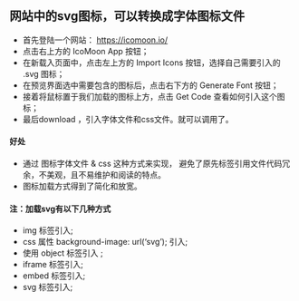 ## 网站中的svg图标，可以转换成字体图标文件

- 首先登陆一个网站： https://icomoon.io/
- 点击右上方的 IcoMoon App 按钮；
- 在新载入页面中，点击左上方的 Import Icons 按钮，选择自己需要引入的 .svg 图标；
- 在预览界面选中需要包含的图标后，点击右下方的 Generate Font 按钮；
- 接着将鼠标置于我们加载的图标上方，点击 Get Code 查看如何引入这个图标；
- 最后download ，引入字体文件和css文件。就可以调用了。

#### 好处
- 通过 图标字体文件 & css 这种方式来实现， 避免了原先标签引用文件代码冗余，不美观，且不易维护和阅读的特点。
- 图标加载方式得到了简化和放宽。


#### 注：加载svg有以下几种方式
- img 标签引入;
- css 属性 background-image: url(‘svg’); 引入;
- 使用 object 标签引入 ;
- iframe 标签引入;
- embed 标签引入;
- svg 标签引入;
